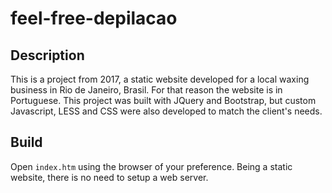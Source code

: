 # feel-free-depilacao

## Description

This is a project from 2017, a static website developed for a local waxing business in Rio de Janeiro, Brasil. For that reason the website is in Portuguese.
This project was built with JQuery and Bootstrap, but custom Javascript, LESS and CSS were also developed to match the client's needs.

## Build

Open `index.htm` using the browser of your preference. Being a static website, there is no need to setup a web server.